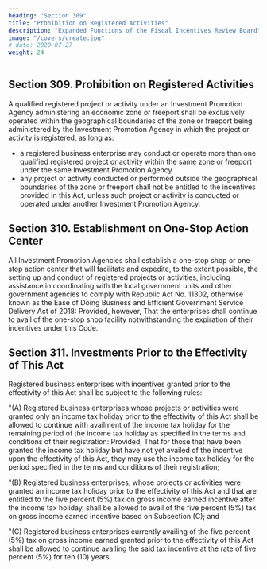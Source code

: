 ```yaml
---
heading: "Section 309"
title: "Prohibition on Registered Activities"
description: "Expanded Functions of the Fiscal Incentives Review Board"
image: "/covers/create.jpg"
# date: 2020-07-27 
weight: 24
---
```



<!-- CHAPTER 6: TRANSITORY AND MISCELLANEOUS PROVISIONS -->

## Section 309. Prohibition on Registered Activities

A qualified registered project or activity under an Investment Promotion Agency administering an economic zone or freeport shall be exclusively  operated within the geographical boundaries of the zone or freeport being administered by the Investment Promotion Agency in which the project or activity is registered, as long as:
- a registered business enterprise may conduct or operate more than one qualified registered project or activity within the same zone or freeport under the same Investment Promotion Agency
- any project or activity conducted or performed outside the geographical boundaries of the zone or freeport shall not be entitled to the incentives provided in this Act, unless such project or activity is conducted or operated under another Investment Promotion Agency.

## Section 310. Establishment on One-Stop Action Center

All Investment Promotion Agencies shall establish a one-stop shop or one-stop action center that will facilitate and expedite, to the extent possible, the setting up and conduct of registered projects or activities, including assistance in coordinating with the local government units and other government agencies to comply with Republic Act No. 11302, otherwise known as the Ease of Doing Business and Efficient Government Service Delivery Act of 2018: Provided, however, That the enterprises shall continue to avail of the one-stop shop facility notwithstanding the expiration of their incentives under this Code.


## Section 311. Investments Prior to the Effectivity of This Act

Registered business enterprises with incentives granted prior to the effectivity of this Act shall be subject to the following rules:

"(A) Registered business enterprises whose projects or activities were granted only an income tax holiday prior to the effectivity of this Act shall be allowed to continue with availment of the income tax holiday for the remaining period of the income tax holiday as specified in the terms and conditions of their registration: Provided, That for those that have been granted the income tax holiday but have not yet availed of the incentive upon the effectivity of this Act, they may use the income tax holiday for the period specified in the terms and conditions of their registration;

"(B) Registered business enterprises, whose projects or activities were granted an income tax holiday prior to the effectivity of this Act and that are entitled to the five percent (5%) tax on gross income earned incentive after the income tax holiday, shall be allowed to avail of the five percent (5%) tax on gross income earned incentive based on Subsection (C); and

"(C) Registered business enterprises currently availing of the five percent (5%) tax on gross income earned granted prior to the effectivity of this Act shall be allowed to continue availing the said tax incentive at the rate of five percent (5%) for ten (10) years.



